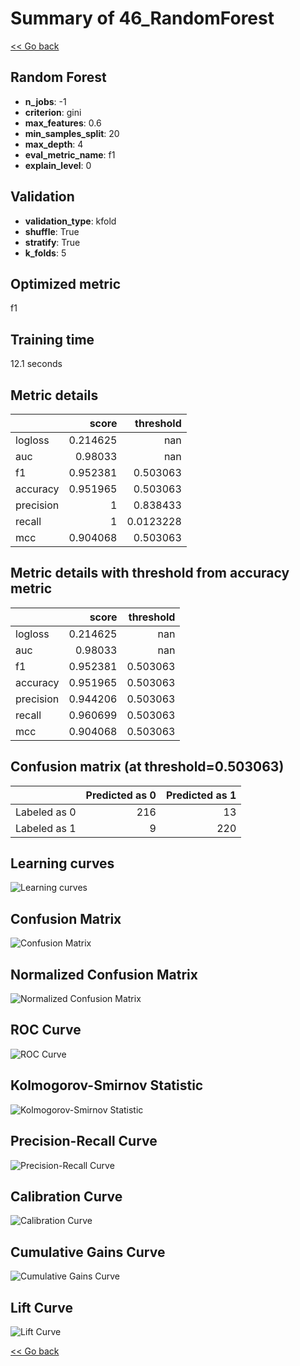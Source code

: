 # Summary of 46_RandomForest

[<< Go back](../README.md)


## Random Forest
- **n_jobs**: -1
- **criterion**: gini
- **max_features**: 0.6
- **min_samples_split**: 20
- **max_depth**: 4
- **eval_metric_name**: f1
- **explain_level**: 0

## Validation
 - **validation_type**: kfold
 - **shuffle**: True
 - **stratify**: True
 - **k_folds**: 5

## Optimized metric
f1

## Training time

12.1 seconds

## Metric details
|           |    score |   threshold |
|:----------|---------:|------------:|
| logloss   | 0.214625 | nan         |
| auc       | 0.98033  | nan         |
| f1        | 0.952381 |   0.503063  |
| accuracy  | 0.951965 |   0.503063  |
| precision | 1        |   0.838433  |
| recall    | 1        |   0.0123228 |
| mcc       | 0.904068 |   0.503063  |


## Metric details with threshold from accuracy metric
|           |    score |   threshold |
|:----------|---------:|------------:|
| logloss   | 0.214625 |  nan        |
| auc       | 0.98033  |  nan        |
| f1        | 0.952381 |    0.503063 |
| accuracy  | 0.951965 |    0.503063 |
| precision | 0.944206 |    0.503063 |
| recall    | 0.960699 |    0.503063 |
| mcc       | 0.904068 |    0.503063 |


## Confusion matrix (at threshold=0.503063)
|              |   Predicted as 0 |   Predicted as 1 |
|:-------------|-----------------:|-----------------:|
| Labeled as 0 |              216 |               13 |
| Labeled as 1 |                9 |              220 |

## Learning curves
![Learning curves](learning_curves.png)
## Confusion Matrix

![Confusion Matrix](confusion_matrix.png)


## Normalized Confusion Matrix

![Normalized Confusion Matrix](confusion_matrix_normalized.png)


## ROC Curve

![ROC Curve](roc_curve.png)


## Kolmogorov-Smirnov Statistic

![Kolmogorov-Smirnov Statistic](ks_statistic.png)


## Precision-Recall Curve

![Precision-Recall Curve](precision_recall_curve.png)


## Calibration Curve

![Calibration Curve](calibration_curve_curve.png)


## Cumulative Gains Curve

![Cumulative Gains Curve](cumulative_gains_curve.png)


## Lift Curve

![Lift Curve](lift_curve.png)



[<< Go back](../README.md)
